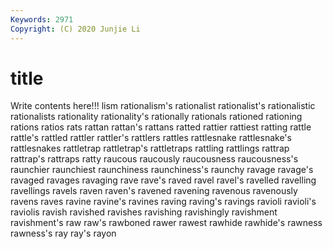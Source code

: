 ```yaml
---
Keywords: 2971
Copyright: (C) 2020 Junjie Li
---
```


# title

Write contents here!!!
lism 
rationalism's 
rationalist 
rationalist's 
rationalistic
rationalists 
rationality 
rationality's 
rationally 
rationals 
rationed 
rationing 
rations 
ratios 
rats
rattan 
rattan's 
rattans 
ratted 
rattier 
rattiest 
ratting 
rattle 
rattle's 
rattled
rattler 
rattler's 
rattlers 
rattles 
rattlesnake 
rattlesnake's 
rattlesnakes 
rattletrap 
rattletrap's 
rattletraps
rattling 
rattlings 
rattrap 
rattrap's 
rattraps 
ratty 
raucous 
raucously 
raucousness 
raucousness's
raunchier 
raunchiest 
raunchiness 
raunchiness's 
raunchy 
ravage 
ravage's 
ravaged 
ravages 
ravaging
rave 
rave's 
raved 
ravel 
ravel's 
ravelled 
ravelling 
ravellings 
ravels 
raven
raven's 
ravened 
ravening 
ravenous 
ravenously 
ravens 
raves 
ravine 
ravine's 
ravines
raving 
raving's 
ravings 
ravioli 
ravioli's 
raviolis 
ravish 
ravished 
ravishes 
ravishing
ravishingly 
ravishment 
ravishment's 
raw 
raw's 
rawboned 
rawer 
rawest 
rawhide 
rawhide's
rawness 
rawness's 
ray 
ray's 
rayon 
